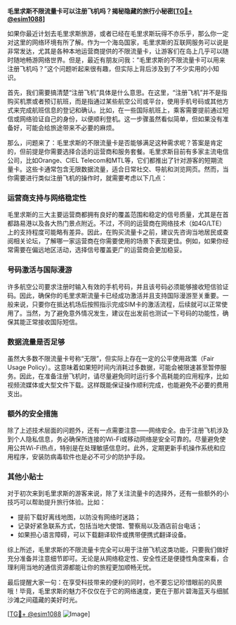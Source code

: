 **毛里求斯不限流量卡可以注册飞机吗？揭秘隐藏的旅行小秘密[[TG💪+ @esim1088](https://t.me/s/esim1088)]**

如果你最近计划去毛里求斯旅游，或者已经在毛里求斯玩得不亦乐乎，那么你一定对这里的网络环境有所了解。作为一个海岛国家，毛里求斯的互联网服务可以说是非常发达，尤其是各种本地运营商提供的不限流量卡，让游客们在岛上几乎可以随时随地畅游网络世界。但是，最近有朋友问我：“毛里求斯的不限流量卡可以用来注册飞机吗？”这个问题听起来很有趣，但实际上背后涉及到了不少实用的小知识。

首先，我们需要搞清楚“注册飞机”具体是什么意思。在这里，“注册飞机”并不是指购买机票或者预订航班，而是指通过某些航空公司或平台，使用手机号码或其他方式来完成航班信息的登记和确认。比如，在一些国际航班上，乘客需要提前通过短信或网络验证自己的身份，以便顺利登机。这一步骤虽然看似简单，但如果没有准备好，可能会给旅途带来不必要的麻烦。

那么，问题来了：毛里求斯的不限流量卡是否能够满足这种需求呢？答案是肯定的，但前提是你需要选择合适的运营商和服务套餐。毛里求斯目前有多家主流电信公司，比如Orange、CIEL Telecom和MTL等，它们都推出了针对游客的短期流量卡。这些卡通常包含无限数据流量，适合日常社交、导航和浏览网页。然而，当你需要进行类似注册飞机的操作时，就需要考虑以下几点：

### **运营商支持与网络稳定性**
毛里求斯的三大主要运营商都拥有良好的覆盖范围和稳定的信号质量，尤其是在首都路易港以及各大热门景点附近。不过，不同的运营商在网络技术（如4G/LTE）上的支持程度可能略有差异。因此，在购买流量卡之前，建议先咨询当地居民或查阅相关论坛，了解哪一家运营商在你需要使用的场景下表现更佳。例如，如果你经常需要在偏远地区活动，选择信号覆盖更广的运营商会更加稳妥。

### **号码激活与国际漫游**
许多航空公司要求注册时输入有效的手机号码，并且该号码必须能够接收短信验证码。因此，确保你的毛里求斯流量卡已经成功激活并且支持国际漫游至关重要。一般来说，只要你在抵达机场后按照指示完成SIM卡的激活流程，后续就可以正常使用了。当然，为了避免意外情况发生，建议在出发前也测试一下号码的功能性，确保其能正常接收国际短信。

### **数据流量是否足够**
虽然大多数不限流量卡号称“无限”，但实际上存在一定的公平使用政策（Fair Usage Policy）。这意味着如果短时间内消耗过多数据，可能会被限速甚至暂停服务。因此，在准备注册飞机时，请尽量避免同时运行多个高耗能的应用程序，比如视频流媒体或大型文件下载。这样既能保证操作顺利完成，也能避免不必要的费用支出。

### **额外的安全措施**
除了上述技术层面的问题外，还有一点需要注意——网络安全。由于注册飞机涉及到个人隐私信息，务必确保所连接的Wi-Fi或移动网络是安全可靠的。尽量避免使用公共Wi-Fi热点，特别是在处理敏感信息时。此外，定期更新手机操作系统和应用程序，安装防病毒软件也是必不可少的防护手段。

### **其他小贴士**
对于初次来到毛里求斯的游客来说，除了关注流量卡的选择外，还有一些额外的小技巧可以帮助提升旅行体验。比如：
- 提前下载好离线地图，以防没有网络时迷路；
- 记录好紧急联系方式，包括当地大使馆、警察局以及酒店前台电话；
- 如果担心语言障碍，可以下载翻译软件或携带便携式翻译设备。

综上所述，毛里求斯的不限流量卡完全可以用于注册飞机这类功能，只要我们做好充分准备并注意细节即可。无论是从网络稳定性、安全性还是便捷性角度来看，合理利用当地的通信资源都能让你的旅程更加顺畅无忧。

最后提醒大家一句：在享受科技带来的便利的同时，也不要忘记珍惜眼前的风景哦！毕竟，毛里求斯的魅力不仅仅在于它的网络速度，更在于那片碧海蓝天与细腻沙滩之间蕴藏的美好时光。

[[TG💪+ @esim1088](https://t.me/s/esim1088) ![Image](https://i.postimg.cc/4NQfJmqS/Snipaste-2025-05-13-00-14-12.png)]